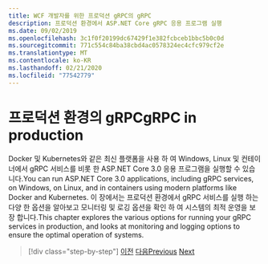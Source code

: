 ```yaml
---
title: WCF 개발자를 위한 프로덕션 gRPC의 gRPC
description: 프로덕션 환경에서 ASP.NET Core gRPC 응용 프로그램 실행
ms.date: 09/02/2019
ms.openlocfilehash: 3c1f0f20199dc67429f1e382fcbceb1bbc5b0c0d
ms.sourcegitcommit: 771c554c84ba38cbd4ac0578324ec4cfc979cf2e
ms.translationtype: MT
ms.contentlocale: ko-KR
ms.lasthandoff: 02/21/2020
ms.locfileid: "77542779"
---
```

# <a name="grpc-in-production"></a><span data-ttu-id="9e5b9-103">프로덕션 환경의 gRPC</span><span class="sxs-lookup"><span data-stu-id="9e5b9-103">gRPC in production</span></span>

<span data-ttu-id="9e5b9-104">Docker 및 Kubernetes와 같은 최신 플랫폼을 사용 하 여 Windows, Linux 및 컨테이너에서 gRPC 서비스를 비롯 한 ASP.NET Core 3.0 응용 프로그램을 실행할 수 있습니다.</span><span class="sxs-lookup"><span data-stu-id="9e5b9-104">You can run ASP.NET Core 3.0 applications, including gRPC services, on Windows, on Linux, and in containers using modern platforms like Docker and Kubernetes.</span></span> <span data-ttu-id="9e5b9-105">이 장에서는 프로덕션 환경에서 gRPC 서비스를 실행 하는 다양 한 옵션을 알아보고 모니터링 및 로깅 옵션을 확인 하 여 시스템의 최적 운영을 보장 합니다.</span><span class="sxs-lookup"><span data-stu-id="9e5b9-105">This chapter explores the various options for running your gRPC services in production, and looks at monitoring and logging options to ensure the optimal operation of systems.</span></span>

>[!div class="step-by-step"]
><span data-ttu-id="9e5b9-106">[이전](encryption.md)
>[다음](self-hosted.md)</span><span class="sxs-lookup"><span data-stu-id="9e5b9-106">[Previous](encryption.md)
[Next](self-hosted.md)</span></span>
